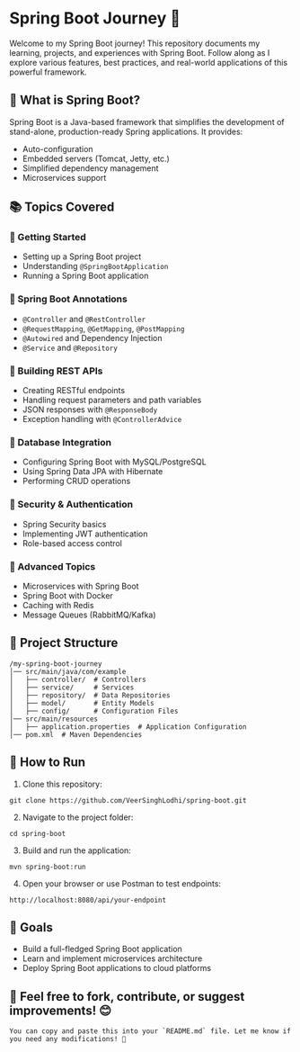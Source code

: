 # Spring Boot Journey 🚀

Welcome to my Spring Boot journey! This repository documents my learning, projects, and experiences with Spring Boot. Follow along as I explore various features, best practices, and real-world applications of this powerful framework.

## 📌 What is Spring Boot?
Spring Boot is a Java-based framework that simplifies the development of stand-alone, production-ready Spring applications. It provides:
- Auto-configuration
- Embedded servers (Tomcat, Jetty, etc.)
- Simplified dependency management
- Microservices support

## 📚 Topics Covered
### 🔹 Getting Started
- Setting up a Spring Boot project
- Understanding `@SpringBootApplication`
- Running a Spring Boot application

### 🔹 Spring Boot Annotations
- `@Controller` and `@RestController`
- `@RequestMapping`, `@GetMapping`, `@PostMapping`
- `@Autowired` and Dependency Injection
- `@Service` and `@Repository`

### 🔹 Building REST APIs
- Creating RESTful endpoints
- Handling request parameters and path variables
- JSON responses with `@ResponseBody`
- Exception handling with `@ControllerAdvice`

### 🔹 Database Integration
- Configuring Spring Boot with MySQL/PostgreSQL
- Using Spring Data JPA with Hibernate
- Performing CRUD operations

### 🔹 Security & Authentication
- Spring Security basics
- Implementing JWT authentication
- Role-based access control

### 🔹 Advanced Topics
- Microservices with Spring Boot
- Spring Boot with Docker
- Caching with Redis
- Message Queues (RabbitMQ/Kafka)

## 📂 Project Structure

```
/my-spring-boot-journey
│── src/main/java/com/example
│   ├── controller/  # Controllers
│   ├── service/     # Services
│   ├── repository/  # Data Repositories
│   ├── model/       # Entity Models
│   ├── config/      # Configuration Files
│── src/main/resources
│   ├── application.properties  # Application Configuration
│── pom.xml  # Maven Dependencies

```

## 🚀 How to Run

1. Clone this repository:
```
git clone https://github.com/VeerSinghLodhi/spring-boot.git
```

2. Navigate to the project folder:
```
cd spring-boot
```

3. Build and run the application:
```
mvn spring-boot:run
```

4. Open your browser or use Postman to test endpoints:
```
http://localhost:8080/api/your-endpoint
```

## 🎯 Goals

- Build a full-fledged Spring Boot application
- Learn and implement microservices architecture
- Deploy Spring Boot applications to cloud platforms

## 📌 Feel free to fork, contribute, or suggest improvements! 😊
```
You can copy and paste this into your `README.md` file. Let me know if you need any modifications! 🚀
```


